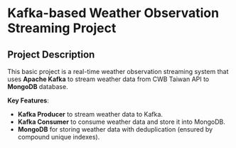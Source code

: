 # Kafka-based Weather Observation Streaming Project
## Project Description

This basic project is a real-time weather observation streaming system that uses **Apache Kafka** to stream weather data from CWB Taiwan API to **MongoDB** database.

**Key Features**:
- **Kafka Producer** to stream weather data to Kafka.
- **Kafka Consumer** to consume weather data and store it into MongoDB.
- **MongoDB** for storing weather data with deduplication (ensured by compound unique indexes).